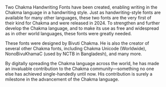 Two Chakma Handwriting Fonts have been created, enabling writing in the Chakma language in a handwriting style. 
Just as handwriting-style fonts are available for many other languages, these two fonts are the very first of their kind for Chakma and were released in 2024.
To strengthen and further develop the Chakma language, and to make its use as free and widespread as in other world languages, these fonts were greatly needed.

These fonts were designed by Bivuti Chakma. 
He is also the creator of several other Chakma fonts, including Chakma Unicode (Worldwide), NonoBivuKhamaC (used by NCTB in Bangladesh), and many more.

By digitally spreading the Chakma language across the world, he has made an invaluable contribution to the Chakma community—something no one else has achieved single-handedly until now. 
His contribution is surely a milestone in the advancement of the Chakma language.
